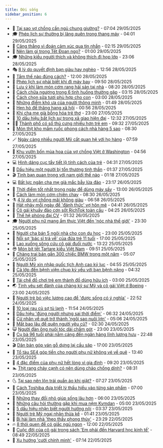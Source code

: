```yaml
---
title: Đời sống
sidebar_position: 6
---
```


<!-- vnexpress-doi-song:START -->
- 🚀 [Tại sao vợ chồng cần ngủ chung giường?](https://vnexpress.net/tai-sao-vo-chong-can-ngu-chung-giuong-4891352.html) - 07:04 29/05/2025
- 🎓 [Phép lịch sự thường bị lãng quên trong thang máy](https://vnexpress.net/phep-lich-su-thuong-bi-lang-quen-trong-thang-may-4891740.html) - 04:01 29/05/2025
- 🚦 [Căng thẳng vì đoán cảm xúc qua tin nhắn](https://vnexpress.net/cang-thang-vi-doan-cam-xuc-qua-tin-nhan-4889217.html) - 02:15 29/05/2025
- 🦣 [Nên làm gì trong Tết Đoan ngọ?](https://vnexpress.net/nen-lam-gi-trong-tet-doan-ngo-4891672.html) - 01:00 29/05/2025
- 🎓 [Những kiểu người thích và không thích đi họp lớp](https://vnexpress.net/nhung-kieu-nguoi-thich-va-khong-thich-di-hop-lop-4607816.html) - 23:06 28/05/2025
- 🎭 [8 lý do quyết định bạn giàu hay nghèo](https://vnexpress.net/8-ly-do-quyet-dinh-ban-giau-hay-ngheo-4610587.html) - 12:56 28/05/2025
- 🦅 [Tắm thế nào đúng cách?](https://vnexpress.net/tam-the-nao-dung-cach-4608330.html) - 12:00 28/05/2025
- 🎃 [Phép lịch sự phải biết khi đi máy bay](https://vnexpress.net/phep-lich-su-phai-biet-khi-di-may-bay-4611354.html) - 09:50 28/05/2025
- 💪 [Lưu ý khi làm món cơm rang hải sản tại nhà](https://vnexpress.net/luu-y-khi-lam-mon-com-rang-hai-san-tai-nha-4891622.html) - 08:20 28/05/2025
- 🐻 [Cách chữa ngượng trong 6 tình huống thường gặp](https://vnexpress.net/cach-chua-nguong-trong-6-tinh-huong-thuong-gap-4891238.html) - 03:15 28/05/2025
- 🧠 [Cách chọn sữa tươi phù hợp cho con](https://vnexpress.net/cach-chon-sua-tuoi-phu-hop-cho-con-4884996.html) - 03:00 28/05/2025
- 🐘 [Những điểm khó ưa của người thông minh](https://vnexpress.net/nhung-diem-kho-ua-cua-nguoi-thong-minh-4891377.html) - 01:49 28/05/2025
- 👹 [Hẹn hò để thăng hạng xã hội](https://vnexpress.net/hen-ho-de-thang-hang-xa-hoi-4891078.html) - 00:56 28/05/2025
- 💂 [Khi cha mẹ già bỗng hóa trẻ thơ](https://vnexpress.net/khi-cha-me-gia-bong-hoa-tre-tho-4889334.html) - 23:00 27/05/2025
- 🦍 [10 dấu hiệu bất lịch sự trong xã giao hiện đại](https://vnexpress.net/10-dau-hieu-bat-lich-su-trong-xa-giao-hien-dai-4891060.html) - 12:32 27/05/2025
- 🧑‍🏫 [Thành phố có số thú cưng nhiều hơn trẻ em](https://vnexpress.net/thanh-pho-co-so-thu-cung-nhieu-hon-tre-em-4891133.html) - 09:32 27/05/2025
- 🧰 [Món thịt kho mắm ruốc phong cách nhà hàng 5 sao](https://vnexpress.net/doi-song-cooking-mon-thit-kho-mam-ruoc-phong-cach-nha-hang-5-sao-4891104.html) - 08:30 27/05/2025
- 🪄 [Ngày càng nhiều người Mỹ cắt quan hệ với họ hàng](https://vnexpress.net/ngay-cang-nhieu-nguoi-my-cat-quan-he-voi-ho-hang-4890394.html) - 07:59 27/05/2025
- 🐲 [Khu vườn bốn mùa hoa của vợ chồng Việt ở Washington](https://vnexpress.net/khu-vuon-bon-mua-hoa-cua-vo-chong-viet-o-washington-4888642.html) - 04:56 27/05/2025
- 💻 [Hình dáng cục tẩy tiết lộ tính cách của trẻ](https://vnexpress.net/hinh-dang-cuc-tay-tiet-lo-tinh-cach-cua-tre-4891023.html) - 04:31 27/05/2025
- 🐘 [Dấu hiệu một người bị tổn thương tinh thần](https://vnexpress.net/dau-hieu-mot-nguoi-bi-ton-thuong-tinh-than-4890908.html) - 01:37 27/05/2025
- 🎬 [Tình bạn quan trọng với nam giới thế nào](https://vnexpress.net/tinh-ban-quan-trong-voi-nam-gioi-the-nao-4889992.html) - 01:18 27/05/2025
- 💻 [Bất lực ngăn cha mẹ già mắc bẫy lừa đảo](https://vnexpress.net/bat-luc-ngan-cha-me-gia-mac-bay-lua-dao-4889310.html) - 23:17 26/05/2025
- 🧰 [Thời điểm tốt nhất trong ngày để dùng máy sấy](https://vnexpress.net/thoi-diem-tot-nhat-trong-ngay-de-dung-may-say-4888513.html) - 13:00 26/05/2025
- 🫣 [Cách làm món cơm chiên chay](https://vnexpress.net/doi-song-cooking-cach-lam-mon-com-chien-chay-4890318.html) - 08:30 26/05/2025
- ⚗️ [4 lý do vợ chồng mãi không giàu](https://vnexpress.net/4-ly-do-vo-chong-mai-khong-giau-4890572.html) - 06:58 26/05/2025
- 🌊 [Hát nhảy mỗi ngày để &#39;đánh thức&#39; vợ hôn mê](https://vnexpress.net/hat-nhay-moi-ngay-de-danh-thuc-vo-hon-me-4890521.html) - 04:41 26/05/2025
- 💃 [Cô gái khuấy đảo cơn sốt RichTok toàn cầu](https://vnexpress.net/co-gai-khuay-dao-con-sot-richtok-toan-cau-4890314.html) - 04:25 26/05/2025
- 🦆 [Thế hệ phóng đại CV](https://vnexpress.net/the-he-phong-dai-cv-4890391.html) - 01:32 26/05/2025
- 🎓 [Người phụ nữ mang ẩm thực Việt đến &#39;nóc nhà thế giới&#39;](https://vnexpress.net/nguoi-phu-nu-mang-am-thuc-viet-den-noc-nha-the-gioi-4887281.html) - 23:30 25/05/2025
- 💪 [Người cha bán 5 ngôi nhà cho con du học](https://vnexpress.net/nguoi-cha-ban-5-ngoi-nha-cho-con-du-hoc-4890257.html) - 23:00 25/05/2025
- 🤔 [Nỗi sợ &#39;bác sĩ trả về&#39; của đứa trẻ 11 tuổi](https://vnexpress.net/noi-so-bac-si-tra-ve-cua-dua-tre-11-tuoi-4887170.html) - 17:00 25/05/2025
- 🧰 [Lao xuống sông cứu cô gái đuối nước](https://vnexpress.net/lao-xuong-song-cuu-co-gai-duoi-nuoc-4890339.html) - 13:22 25/05/2025
- 😎 [Món bít tết Tartare kiểu Việt Nam](https://vnexpress.net/doi-song-cooking-mon-bit-tet-tartare-kieu-viet-nam-4890310.html) - 09:51 25/05/2025
- 🌮 [Chàng trai bán gần 300 chiếc BMW trong một năm](https://vnexpress.net/chang-trai-ban-gan-300-chiec-bmw-trong-mot-nam-4890225.html) - 05:07 25/05/2025
- 🧠 [Người Mỹ xin nhập quốc tịch Anh cao kỷ lục](https://vnexpress.net/nguoi-my-xin-nhap-quoc-tich-anh-cao-ky-luc-4890250.html) - 04:55 25/05/2025
- 🎡 [Cả lớp đến bệnh viện chụp kỷ yếu với bạn bệnh nặng](https://vnexpress.net/ca-lop-den-benh-vien-chup-ky-yeu-voi-ban-benh-nang-4890184.html) - 04:32 25/05/2025
- 🎡 [Tái chế đồ chơi trẻ em thành đồ dùng hữu ích](https://vnexpress.net/tai-che-do-choi-tre-em-thanh-do-dung-huu-ich-4887976.html) - 03:00 25/05/2025
- 🌏 [Tình yêu sét đánh của chàng kỹ sư Mỹ và cô gái Việt ở Boeing](https://vnexpress.net/tinh-yeu-set-danh-cua-chang-ky-su-my-va-co-gai-viet-o-boeing-4889110.html) - 23:00 24/05/2025
- 🐻 [Người trẻ bỏ việc lương cao để &#39;được sống có ý nghĩa&#39;](https://vnexpress.net/nguoi-tre-bo-viec-luong-cao-de-duoc-song-co-y-nghia-4887739.html) - 22:52 24/05/2025
- 💂 [10 loại rau củ sợ tủ lạnh](https://vnexpress.net/doi-song-cooking-10-loai-rau-cu-so-tu-lanh-4890090.html) - 11:54 24/05/2025
- 🥸 [Dấu hiệu &#39;đúng người nhưng sai thời điểm&#39;](https://vnexpress.net/dau-hieu-dung-nguoi-nhung-sai-thoi-diem-4889902.html) - 06:32 24/05/2025
- 🌋 [Cử nhân về quê trở thành &#39;ngôi sao nuôi lợn&#39;](https://vnexpress.net/cu-nhan-ve-que-tro-thanh-ngoi-sao-nuoi-lon-4889909.html) - 05:06 24/05/2025
- 🦩 [Mất bao lâu để quên người yêu cũ?](https://vnexpress.net/mat-bao-lau-de-quen-nguoi-yeu-cu-4889904.html) - 02:30 24/05/2025
- 😺 [Người đàn ông nuôi tóc dài chấm gót](https://vnexpress.net/nguoi-dan-ong-nuoi-toc-dai-cham-got-4889531.html) - 23:00 23/05/2025
- 🐻 [Cụ bà 96 tuổi phải nằm cáng đến ngân hàng lĩnh lương hưu](https://vnexpress.net/cu-ba-96-tuoi-phai-nam-cang-den-ngan-hang-linh-luong-huu-4889815.html) - 22:48 23/05/2025
- 🎬 [Dân bản góp ván gỗ dựng lại cầu sập](https://vnexpress.net/dan-ban-gop-van-go-dung-lai-cau-sap-4887398.html) - 17:00 23/05/2025
- 🎊 [Tổ tàu SE4 góp tiền cho người phụ nữ không vé về quê](https://vnexpress.net/to-tau-se4-gop-tien-cho-nguoi-phu-nu-khong-ve-ve-que-4889866.html) - 13:40 23/05/2025
- 💄 [4 đặc điểm của phụ nữ hết lòng vì gia đình](https://vnexpress.net/4-dac-diem-cua-phu-nu-het-long-vi-gia-dinh-4888908.html) - 09:20 23/05/2025
- 🏊 [Thịt rang cháy cạnh có nên dùng chảo chống dính?](https://vnexpress.net/doi-song-cooking-thit-rang-chay-canh-4889640.html) - 08:31 23/05/2025
- 🌜 [Tại sao nên lộn trái quần áo khi giặt?](https://vnexpress.net/tai-sao-nen-lon-trai-quan-ao-khi-giat-4887966.html) - 07:27 23/05/2025
- 🤡 [Cách Toshiba đưa triết lý thấu hiểu vào từng sản phẩm](https://vnexpress.net/cach-toshiba-dua-triet-ly-thau-hieu-vao-tung-san-pham-4888557.html) - 07:00 23/05/2025
- 🥰 [Những thay đổi nhỏ giúp sống lâu hơn](https://vnexpress.net/nhung-thay-doi-nho-giup-song-lau-hon-4889572.html) - 06:00 23/05/2025
- 🦍 [Những câu hỏi thường gặp khi mua nệm Kymdan](https://vnexpress.net/nhung-cau-hoi-thuong-gap-khi-mua-nem-kymdan-4889144.html) - 05:00 23/05/2025
- 🫣 [5 dấu hiệu nhận biết người hướng nội](https://vnexpress.net/5-dau-hieu-nhan-biet-nguoi-huong-noi-4889584.html) - 03:37 23/05/2025
- 🚦 [Người trẻ Mỹ ngại nhận thừa kế](https://vnexpress.net/nguoi-tre-my-ngai-nhan-thua-ke-4889189.html) - 01:41 23/05/2025
- 🐘 [Bi hài làm nhà &#39;theo thầy phong thủy&#39;](https://vnexpress.net/bi-hai-lam-nha-theo-thay-phong-thuy-4888835.html) - 23:29 22/05/2025
- 🔥 [8 thói quen để có giấc ngủ ngon](https://vnexpress.net/8-thoi-quen-de-co-giac-ngu-ngon-4889126.html) - 12:00 22/05/2025
- 🎃 [Cuộc đời của cô gái trong sách &#39;Em phải đến Harvard học kinh tế&#39;](https://vnexpress.net/cuoc-doi-cua-co-gai-trong-sach-em-phai-den-harvard-hoc-kinh-te-4889184.html) - 08:49 22/05/2025
- 🥳 [Xu hướng &#39;cưới chính mình&#39;](https://vnexpress.net/xu-huong-cuoi-chinh-minh-4889186.html) - 07:14 22/05/2025<!-- vnexpress-doi-song:END -->

